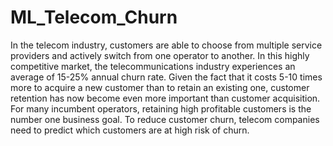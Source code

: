 # ML_Telecom_Churn
In the telecom industry, customers are able to choose from multiple service providers and actively switch from one operator to another. In this highly competitive market, the telecommunications industry experiences an average of 15-25% annual churn rate. Given the fact that it costs 5-10 times more to acquire a new customer than to retain an existing one, customer retention has now become even more important than customer acquisition.     For many incumbent operators, retaining high profitable customers is the number one business goal.     To reduce customer churn, telecom companies need to predict which customers are at high risk of churn.
